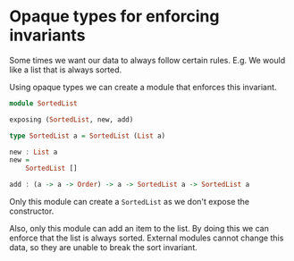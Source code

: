 # Opaque types for enforcing invariants

Some times we want our data to always follow certain rules. E.g. We would like a list that is always sorted.

Using opaque types we can create a module that enforces this invariant.

```haskell
module SortedList

exposing (SortedList, new, add)

type SortedList a = SortedList (List a)

new : List a
new =
	SortedList []

add : (a -> a -> Order) -> a -> SortedList a -> SortedList a
```

Only this module can create a `SortedList` as we don't expose the constructor.

Also, only this module can add an item to the list. By doing this we can enforce that the list is always sorted. External modules cannot change this data, so they are unable to break the sort invariant.
